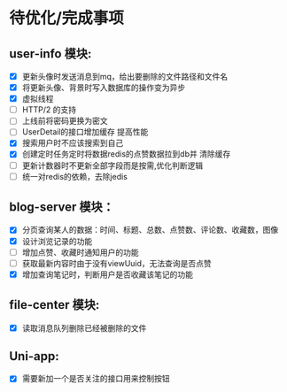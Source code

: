 # 待优化/完成事项

## user-info 模块:

- [x] 更新头像时发送消息到mq，给出要删除的文件路径和文件名
- [x] 将更新头像、背景时写入数据库的操作变为异步
- [x] 虚拟线程
- [ ] HTTP/2 的支持
- [ ] 上线前将密码更换为密文
- [ ] UserDetail的接口增加缓存 提高性能
- [x] 搜索用户时不应该搜索到自己
- [x] 创建定时任务定时将数据redis的点赞数据拉到db并
  清除缓存
- [ ] 更新计数器时不更新全部字段而是按需,优化判断逻辑
- [ ] 统一对redis的依赖，去除jedis

## blog-server 模块：

- [x] 分页查询某人的数据：时间、标题、总数、点赞数、评论数、收藏数，图像
- [x] 设计浏览记录的功能
- [ ] 增加点赞、收藏时通知用户的功能
- [ ] 获取最新内容时由于没有viewUuid，无法查询是否点赞
- [x] 增加查询笔记时，判断用户是否收藏该笔记的功能

## file-center 模块:

- [x] 读取消息队列删除已经被删除的文件

## Uni-app:

- [x] 需要新加一个是否关注的接口用来控制按钮
